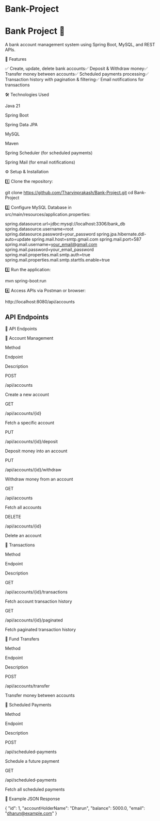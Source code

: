 # Bank-Project

# Bank Project 🏦

A bank account management system using Spring Boot, MySQL, and REST APIs.

🚀 Features

✅ Create, update, delete bank accounts✅ Deposit & Withdraw money✅ Transfer money between accounts✅ Scheduled payments processing✅ Transaction history with pagination & filtering✅ Email notifications for transactions 

🛠️ Technologies Used

Java 21

Spring Boot

Spring Data JPA

MySQL

Maven

Spring Scheduler (for scheduled payments)

Spring Mail (for email notifications)


⚙️ Setup & Installation

1️⃣ Clone the repository:

git clone https://github.com/Tharvinprakash/Bank-Project.git
cd Bank-Project

2️⃣ Configure MySQL Database in src/main/resources/application.properties:

spring.datasource.url=jdbc:mysql://localhost:3306/bank_db
spring.datasource.username=root
spring.datasource.password=your_password
spring.jpa.hibernate.ddl-auto=update
spring.mail.host=smtp.gmail.com
spring.mail.port=587
spring.mail.username=your_email@gmail.com
spring.mail.password=your_email_password
spring.mail.properties.mail.smtp.auth=true
spring.mail.properties.mail.smtp.starttls.enable=true

3️⃣ Run the application:

mvn spring-boot:run

4️⃣ Access APIs via Postman or browser:

http://localhost:8080/api/accounts


## API Endpoints

🔗 API Endpoints

🔹 Account Management

Method

Endpoint

Description

POST

/api/accounts

Create a new account

GET

/api/accounts/{id}

Fetch a specific account

PUT

/api/accounts/{id}/deposit

Deposit money into an account

PUT

/api/accounts/{id}/withdraw

Withdraw money from an account

GET

/api/accounts

Fetch all accounts

DELETE

/api/accounts/{id}

Delete an account

🔹 Transactions

Method

Endpoint

Description

GET

/api/accounts/{id}/transactions

Fetch account transaction history

GET

/api/accounts/{id}/paginated

Fetch paginated transaction history

🔹 Fund Transfers

Method

Endpoint

Description

POST

/api/accounts/transfer

Transfer money between accounts

🔹 Scheduled Payments

Method

Endpoint

Description

POST

/api/scheduled-payments

Schedule a future payment

GET

/api/scheduled-payments

Fetch all scheduled payments

📌 Example JSON Response

{
  "id": 1,
  "accountHolderName": "Dharun",
  "balance": 5000.0,
  "email": "dharun@example.com"
}


